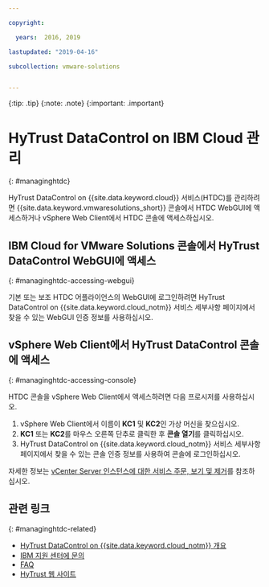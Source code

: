 ```yaml
---

copyright:

  years:  2016, 2019

lastupdated: "2019-04-16"

subcollection: vmware-solutions


---
```


{:tip: .tip}
{:note: .note}
{:important: .important}

# HyTrust DataControl on IBM Cloud 관리
{: #managinghtdc}

HyTrust DataControl on {{site.data.keyword.cloud}} 서비스(HTDC)를 관리하려면 {{site.data.keyword.vmwaresolutions_short}} 콘솔에서 HTDC WebGUI에 액세스하거나 vSphere Web Client에서 HTDC 콘솔에 액세스하십시오.

## IBM Cloud for VMware Solutions 콘솔에서 HyTrust DataControl WebGUI에 액세스
{: #managinghtdc-accessing-webgui}

기본 또는 보조 HTDC 어플라이언스의 WebGUI에 로그인하려면 HyTrust DataControl on {{site.data.keyword.cloud_notm}} 서비스 세부사항 페이지에서 찾을 수 있는 WebGUI 인증 정보를 사용하십시오.

## vSphere Web Client에서 HyTrust DataControl 콘솔에 액세스
{: #managinghtdc-accessing-console}

HTDC 콘솔을 vSphere Web Client에서 액세스하려면 다음 프로시저를 사용하십시오.
1. vSphere Web Client에서 이름이 **KC1** 및 **KC2**인 가상 머신을 찾으십시오.
2. **KC1** 또는 **KC2**를 마우스 오른쪽 단추로 클릭한 후 **콘솔 열기**를 클릭하십시오.
3. HyTrust DataControl on {{site.data.keyword.cloud_notm}} 서비스 세부사항 페이지에서 찾을 수 있는 콘솔 인증 정보를 사용하여 콘솔에 로그인하십시오.

자세한 정보는 [vCenter Server 인스턴스에 대한 서비스 주문, 보기 및 제거](/docs/services/vmwaresolutions/vcenter?topic=vmware-solutions-vc_addingremovingservices)를 참조하십시오.

## 관련 링크
{: #managinghtdc-related}

* [HyTrust DataControl on {{site.data.keyword.cloud_notm}} 개요](/docs/services/vmwaresolutions/services?topic=vmware-solutions-htdc_considerations)
* [IBM 지원 센터에 문의](/docs/services/vmwaresolutions/vmonic?topic=vmware-solutions-trbl_support)
* [FAQ](/docs/services/vmwaresolutions/vmonic?topic=vmware-solutions-faq)
* [HyTrust 웹 사이트](https://www.hytrust.com/)
